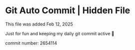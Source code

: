 # Git Auto Commit | Hidden File

This file was added Feb 12, 2025

Just for fun and keeping my daily git commit active 🤪

commit number: 2654114
